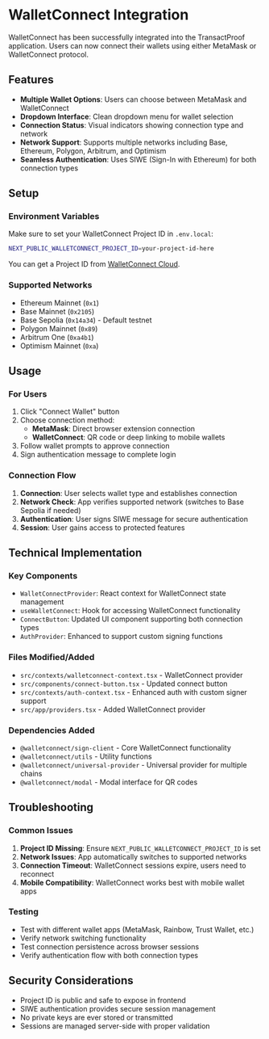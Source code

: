 # WalletConnect Integration

WalletConnect has been successfully integrated into the TransactProof application. Users can now connect their wallets using either MetaMask or WalletConnect protocol.

## Features

- **Multiple Wallet Options**: Users can choose between MetaMask and WalletConnect
- **Dropdown Interface**: Clean dropdown menu for wallet selection
- **Connection Status**: Visual indicators showing connection type and network
- **Network Support**: Supports multiple networks including Base, Ethereum, Polygon, Arbitrum, and Optimism
- **Seamless Authentication**: Uses SIWE (Sign-In with Ethereum) for both connection types

## Setup

### Environment Variables

Make sure to set your WalletConnect Project ID in `.env.local`:

```bash
NEXT_PUBLIC_WALLETCONNECT_PROJECT_ID=your-project-id-here
```

You can get a Project ID from [WalletConnect Cloud](https://cloud.walletconnect.com/).

### Supported Networks

- Ethereum Mainnet (`0x1`)
- Base Mainnet (`0x2105`)
- Base Sepolia (`0x14a34`) - Default testnet
- Polygon Mainnet (`0x89`)
- Arbitrum One (`0xa4b1`)
- Optimism Mainnet (`0xa`)

## Usage

### For Users

1. Click "Connect Wallet" button
2. Choose connection method:
   - **MetaMask**: Direct browser extension connection
   - **WalletConnect**: QR code or deep linking to mobile wallets
3. Follow wallet prompts to approve connection
4. Sign authentication message to complete login

### Connection Flow

1. **Connection**: User selects wallet type and establishes connection
2. **Network Check**: App verifies supported network (switches to Base Sepolia if needed)
3. **Authentication**: User signs SIWE message for secure authentication
4. **Session**: User gains access to protected features

## Technical Implementation

### Key Components

- `WalletConnectProvider`: React context for WalletConnect state management
- `useWalletConnect`: Hook for accessing WalletConnect functionality
- `ConnectButton`: Updated UI component supporting both connection types
- `AuthProvider`: Enhanced to support custom signing functions

### Files Modified/Added

- `src/contexts/walletconnect-context.tsx` - WalletConnect provider
- `src/components/connect-button.tsx` - Updated connect button
- `src/contexts/auth-context.tsx` - Enhanced auth with custom signer support
- `src/app/providers.tsx` - Added WalletConnect provider

### Dependencies Added

- `@walletconnect/sign-client` - Core WalletConnect functionality
- `@walletconnect/utils` - Utility functions
- `@walletconnect/universal-provider` - Universal provider for multiple chains
- `@walletconnect/modal` - Modal interface for QR codes

## Troubleshooting

### Common Issues

1. **Project ID Missing**: Ensure `NEXT_PUBLIC_WALLETCONNECT_PROJECT_ID` is set
2. **Network Issues**: App automatically switches to supported networks
3. **Connection Timeout**: WalletConnect sessions expire, users need to reconnect
4. **Mobile Compatibility**: WalletConnect works best with mobile wallet apps

### Testing

- Test with different wallet apps (MetaMask, Rainbow, Trust Wallet, etc.)
- Verify network switching functionality
- Test connection persistence across browser sessions
- Verify authentication flow with both connection types

## Security Considerations

- Project ID is public and safe to expose in frontend
- SIWE authentication provides secure session management
- No private keys are ever stored or transmitted
- Sessions are managed server-side with proper validation